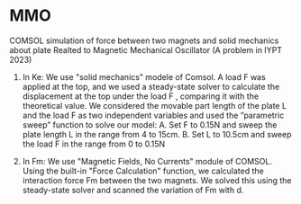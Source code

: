 # MMO
COMSOL simulation of force between two magnets and solid mechanics about plate
Realted to Magnetic Mechanical Oscillator  (A problem in IYPT 2023)

1. In Ke:
We use "solid mechanics" modele of Comsol. A load
F was applied at the top, and we used a steady-state solver to calculate the displacement
at the top under the load F , comparing it with the theoretical value.
We considered the movable part length of the plate L and the load F as two
independent variables and used the ”parametric sweep” function to solve our model:
A. Set F to 0.15N and sweep the plate length L in the range from 4 to 15cm.
B. Set L to 10.5cm and sweep the load F in the range from 0 to 0.15N 

2. In Fm:
We use "Magnetic Fields, No Currents" module of COMSOL. Using the built-in
"Force Calculation" function, we calculated the interaction force Fm between the two
magnets. We solved this using the steady-state solver and scanned the variation of Fm
with d.
